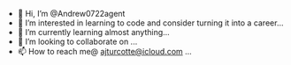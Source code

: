 - 👋 Hi, I’m @Andrew0722agent
- 👀 I’m interested in learning to code and consider turning it into a career...
- 🌱 I’m currently learning almost anything...
- 💞️ I’m looking to collaborate on ...
- 📫 How to reach me@ ajturcotte@icloud.com ...

<!---
Andrew0722agent/Andrew0722agent is a ✨ special ✨ repository because its `README.md` (this file) appears on your GitHub profile.
You can click the Preview link to take a look at your changes.
--->
